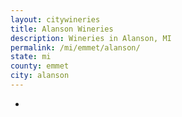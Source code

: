 ```yaml
---
layout: citywineries
title: Alanson Wineries
description: Wineries in Alanson, MI
permalink: /mi/emmet/alanson/
state: mi
county: emmet
city: alanson
---
```

-

